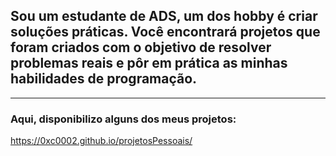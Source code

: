## Sou um estudante de ADS, um dos hobby é criar soluções práticas. Você encontrará projetos que foram criados com o objetivo de resolver problemas reais e pôr em prática as minhas habilidades de programação.
---
### Aqui, disponibilizo alguns dos meus projetos:
https://0xc0002.github.io/projetosPessoais/
